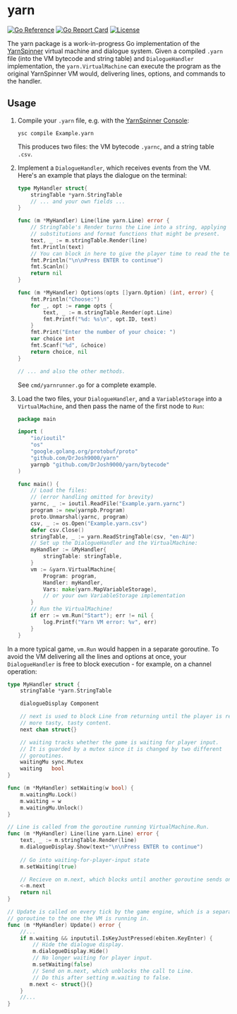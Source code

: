 # yarn

[![Go Reference](https://pkg.go.dev/badge/github.com/DrJosh9000/yarn.svg)](https://pkg.go.dev/github.com/DrJosh9000/yarn)
[![Go Report Card](https://goreportcard.com/badge/github.com/DrJosh9000/yarn)](https://goreportcard.com/report/github.com/DrJosh9000/yarn)
[![License](https://img.shields.io/badge/License-Apache%202.0-blue.svg)](https://github.com/DrJosh9000/yarn/blob/main/LICENSE)

The yarn package is a work-in-progress Go implementation of the
[YarnSpinner](https://github.com/YarnSpinnerTool/YarnSpinner) virtual machine
and dialogue system. Given a compiled `.yarn` file (into the VM bytecode and
string table) and `DialogueHandler` implementation, the `yarn.VirtualMachine`
can execute the program as the original YarnSpinner VM would, delivering lines,
options, and commands to the handler.

## Usage

1. Compile your `.yarn` file, e.g. with the
   [YarnSpinner Console](https://github.com/YarnSpinnerTool/YarnSpinner-Console):

   ```shell
   ysc compile Example.yarn
   ```

   This produces two files: the VM bytecode `.yarnc`, and a string table
   `.csv`.

2. Implement a `DialogueHandler`, which receives events from the VM. Here's an
   example that plays the dialogue on the terminal:

   ```go
   type MyHandler struct{
       stringTable *yarn.StringTable
       // ... and your own fields ...
   }

   func (m *MyHandler) Line(line yarn.Line) error {
       // StringTable's Render turns the Line into a string, applying all the
       // substitutions and format functions that might be present.
       text, _ := m.stringTable.Render(line)
       fmt.Println(text)
       // You can block in here to give the player time to read the text.
       fmt.Println("\n\nPress ENTER to continue")
       fmt.Scanln()
       return nil
   }

   func (m *MyHandler) Options(opts []yarn.Option) (int, error) {
       fmt.Println("Choose:")
       for _, opt := range opts {
           text, _ := m.stringTable.Render(opt.Line)
           fmt.Printf("%d: %s\n", opt.ID, text)
       }
       fmt.Print("Enter the number of your choice: ")
       var choice int
       fmt.Scanf("%d", &choice)
       return choice, nil
   }

   // ... and also the other methods. 
   ```

   See `cmd/yarnrunner.go` for a complete example.

3. Load the two files, your `DialogueHandler`, and a `VariableStorage` into a
   `VirtualMachine`, and then pass the name of the first node to `Run`:

   ```go
   package main
   
   import (
       "io/ioutil"
       "os"
       "google.golang.org/protobuf/proto"
       "github.com/DrJosh9000/yarn"
       yarnpb "github.com/DrJosh9000/yarn/bytecode"
   )
   
   func main() {
       // Load the files:
       // (error handling omitted for brevity)
       yarnc, _ := ioutil.ReadFile("Example.yarn.yarnc")
       program := new(yarnpb.Program)
       proto.Unmarshal(yarnc, program)
       csv, _ := os.Open("Example.yarn.csv")
       defer csv.Close()
       stringTable, _ := yarn.ReadStringTable(csv, "en-AU")
       // Set up the DialogueHandler and the VirtualMachine:
       myHandler := &MyHandler{
           stringTable: stringTable,
       }
       vm := &yarn.VirtualMachine{
           Program: program,
           Handler: myHandler,
           Vars: make(yarn.MapVariableStorage), 
           // or your own VariableStorage implementation
       }
       // Run the VirtualMachine!
       if err := vm.Run("Start"); err != nil {
           log.Printf("Yarn VM error: %v", err)
       }
   }
   ```

In a more typical game, `vm.Run` would happen in a separate goroutine. To avoid
the VM delivering all the lines and options at once, your `DialogueHandler` is
free to block execution - for example, on a channel operation:

```go
type MyHandler struct {
    stringTable *yarn.StringTable

    dialogueDisplay Component

    // next is used to block Line from returning until the player is ready for
    // more tasty, tasty content.
    next chan struct{}

    // waiting tracks whether the game is waiting for player input.
    // It is guarded by a mutex since it is changed by two different
    // goroutines.
    waitingMu sync.Mutex
    waiting   bool
}

func (m *MyHandler) setWaiting(w bool) {
    m.waitingMu.Lock()
    m.waiting = w
    m.waitingMu.Unlock()
}

// Line is called from the goroutine running VirtualMachine.Run.
func (m *MyHandler) Line(line yarn.Line) error {
    text, _ := m.stringTable.Render(line)
    m.dialogueDisplay.Show(text+"\n\nPress ENTER to continue")
    
    // Go into waiting-for-player-input state
    m.setWaiting(true)

    // Recieve on m.next, which blocks until another goroutine sends on it.
    <-m.next
    return nil
}

// Update is called on every tick by the game engine, which is a separate
// goroutine to the one the VM is running in.
func (m *MyHandler) Update() error {
    //...
    if m.waiting && inpututil.IsKeyJustPressed(ebiten.KeyEnter) {
        // Hide the dialogue display.
        m.dialogueDisplay.Hide()
        // No longer waiting for player input.
        m.setWaiting(false)
        // Send on m.next, which unblocks the call to Line.
        // Do this after setting m.waiting to false.
       m.next <- struct{}{}
    }
    //...
}
```
